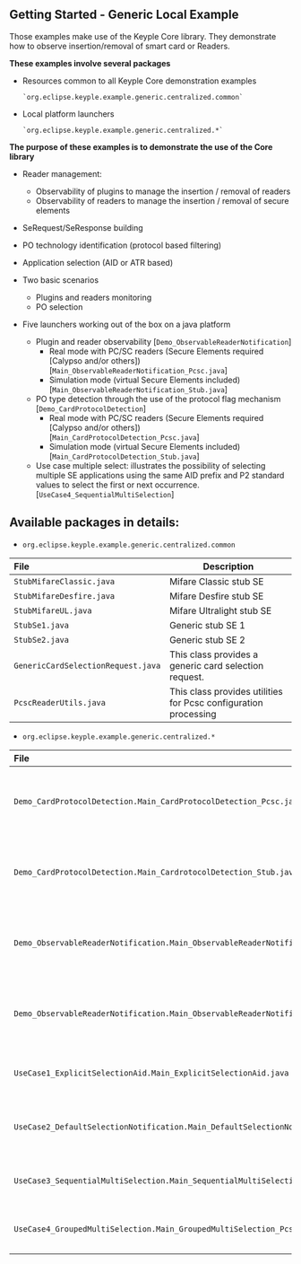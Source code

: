 Getting Started - Generic Local Example
---

Those examples make use of the Keyple Core library. They demonstrate how to observe insertion/removal of smart card or Readers.

**These examples involve several packages**

- Resources common to all Keyple Core demonstration examples

      `org.eclipse.keyple.example.generic.centralized.common`
      
- Local platform launchers

      `org.eclipse.keyple.example.generic.centralized.*`
      
**The purpose of these examples is to demonstrate the use of the Core library**

  * Reader management:
    * Observability of plugins to manage the insertion / removal of readers
    * Observability of readers to manage the insertion / removal of secure elements
  * SeRequest/SeResponse building
  * PO technology identification (protocol based filtering)
  * Application selection (AID or ATR based)
  * Two basic scenarios
    * Plugins and readers monitoring
    * PO selection

* Five launchers working out of the box on a java platform

  * Plugin and reader observability [`Demo_ObservableReaderNotification`]
    * Real mode with PC/SC readers (Secure Elements required [Calypso and/or others]) [`Main_ObservableReaderNotification_Pcsc.java`]
    * Simulation mode (virtual Secure Elements included) [`Main_ObservableReaderNotification_Stub.java`]
  * PO type detection through the use of the protocol flag mechanism [`Demo_CardProtocolDetection`] 
    * Real mode with PC/SC readers (Secure Elements required [Calypso and/or others]) [`Main_CardProtocolDetection_Pcsc.java`]
    * Simulation mode (virtual Secure Elements included) [`Main_CardProtocolDetection_Stub.java`]
  * Use case multiple select: illustrates the possibility of selecting multiple SE applications using the same AID prefix and P2 standard values to select the first or next occurrence. [`UseCase4_SequentialMultiSelection`]
  
Available packages in details:
--
  - `org.eclipse.keyple.example.generic.centralized.common`

|File|Description|
|:---|---|
|`StubMifareClassic.java`|Mifare Classic stub SE|
|`StubMifareDesfire.java`|Mifare Desfire stub SE|
|`StubMifareUL.java`|Mifare Ultralight stub SE|
|`StubSe1.java`|Generic stub SE 1|
|`StubSe2.java`|Generic stub SE 2|
|`GenericCardSelectionRequest.java`|This class provides a generic card selection request.|
|`PcscReaderUtils.java`|This class provides utilities for Pcsc configuration processing|

  - `org.eclipse.keyple.example.generic.centralized.*`

|File|Description|
|:---|---|
|`Demo_CardProtocolDetection.Main_CardProtocolDetection_Pcsc.java`|Main class for the protocol detection example (PC/SC)|
|`Demo_CardProtocolDetection.Main_CardrotocolDetection_Stub.java`|Main class for the protocol detection example (stub)|
|`Demo_ObservableReaderNotification.Main_ObservableReaderNotification_Pcsc.java`|Main class for the plugin/reader observability example (PC/SC)|
|`Demo_ObservableReaderNotification.Main_ObservableReaderNotification_Stub.java`|Main class for the plugin/reader observability example (stub)|
|`UseCase1_ExplicitSelectionAid.Main_ExplicitSelectionAid.java`|Operate an explicit Selection Aid (PC/SC)|
|`UseCase2_DefaultSelectionNotification.Main_DefaultSelectionNotification_Pcsc.java`|Configure a default Selection Notification (PC/SC)|
|`UseCase3_SequentialMultiSelection.Main_SequentialMultiSelection_Pcsc.java`|Illustrates the use of the select next mechanism|
|`UseCase4_GroupedMultiSelection.Main_GroupedMultiSelection_Pcsc.java`|Illustrates the use of the select next mechanism|
